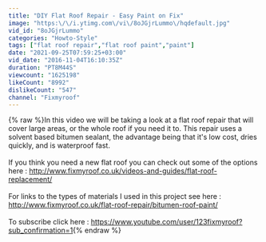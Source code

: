 ```yaml
---
title: "DIY Flat Roof Repair - Easy Paint on Fix"
image: "https:\/\/i.ytimg.com\/vi\/8oJGjrLummo\/hqdefault.jpg"
vid_id: "8oJGjrLummo"
categories: "Howto-Style"
tags: ["flat roof repair","flat roof paint","paint"]
date: "2021-09-25T07:59:25+03:00"
vid_date: "2016-11-04T16:10:35Z"
duration: "PT8M44S"
viewcount: "1625198"
likeCount: "8992"
dislikeCount: "547"
channel: "Fixmyroof"
---
```

{% raw %}In this video we will be taking a look at a flat roof repair that will cover large areas, or the whole roof if you need it to. This repair uses a solvent based bitumen sealant, the advantage being that it's low cost, dries quickly, and is waterproof fast.<br /><br />If you think you need a new flat roof you can check out some of the options here : <a rel="nofollow" target="blank" href="http://www.fixmyroof.co.uk/videos-and-guides/flat-roof-replacement/">http://www.fixmyroof.co.uk/videos-and-guides/flat-roof-replacement/</a><br /><br />For links to the types of materials I used in this project see here : <a rel="nofollow" target="blank" href="http://www.fixmyroof.co.uk/flat-roof-repair/bitumen-roof-paint/">http://www.fixmyroof.co.uk/flat-roof-repair/bitumen-roof-paint/</a> <br /><br />To subscribe click here : <a rel="nofollow" target="blank" href="https://www.youtube.com/user/123fixmyroof?sub_confirmation=1">https://www.youtube.com/user/123fixmyroof?sub_confirmation=1</a>{% endraw %}
